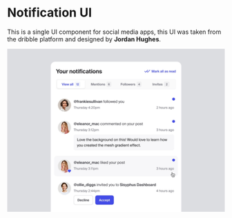 # Notification UI

This is a single UI component for social media apps, this UI was taken from
the dribble platform and designed by **Jordan Hughes**.

![template-notifications.jpg](src/assets/template-notifications.jpg)